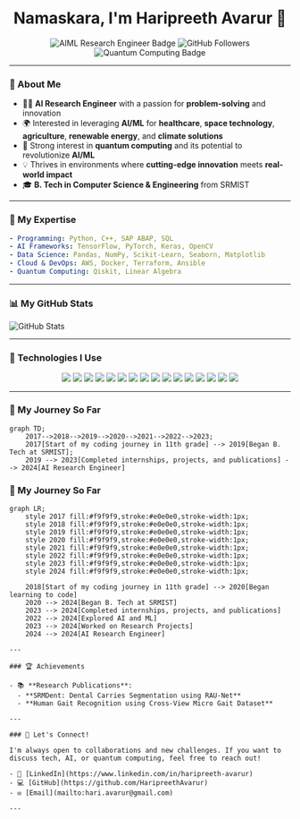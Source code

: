 
<h1 align="center">Namaskara, I'm Haripreeth Avarur 👋</h1>

<p align="center">
    <img src="https://img.shields.io/badge/AIML%20Research%20Engineer-%F0%9F%A4%96-blueviolet" alt="AIML Research Engineer Badge" />
    <img src="https://img.shields.io/github/followers/HaripreethAvarur?style=social" alt="GitHub Followers" />
    <img src="https://img.shields.io/badge/Quantum%20Computing-Enthusiast-%2398c379" alt="Quantum Computing Badge" />
</p>

---

### 🌟 About Me

- 👨‍💻 **AI Research Engineer** with a passion for **problem-solving** and innovation
- 🌍 Interested in leveraging **AI/ML** for **healthcare**, **space technology**, **agriculture**, **renewable energy**, and **climate solutions**
- 🔭 Strong interest in **quantum computing** and its potential to revolutionize **AI/ML**
- 💡 Thrives in environments where **cutting-edge innovation** meets **real-world impact**
- 🎓 **B. Tech in Computer Science & Engineering** from SRMIST

---

### 🧠 My Expertise

```yaml
- Programming: Python, C++, SAP ABAP, SQL
- AI Frameworks: TensorFlow, PyTorch, Keras, OpenCV
- Data Science: Pandas, NumPy, Scikit-Learn, Seaborn, Matplotlib
- Cloud & DevOps: AWS, Docker, Terraform, Ansible
- Quantum Computing: Qiskit, Linear Algebra
```

---

### 📊 My GitHub Stats

![GitHub Stats](https://github-readme-stats.vercel.app/api?username=HaripreethAvarur&show_icons=true&theme=radical)

---

### 🔧 Technologies I Use

<p align="center">
    <img src="https://img.shields.io/badge/Code-Python-%233776AB?style=flat&logo=python&logoColor=white" />
    <img src="https://img.shields.io/badge/AI-TensorFlow-%23FF6F00?style=flat&logo=tensorflow&logoColor=white" />
    <img src="https://img.shields.io/badge/AI-PyTorch-%2300B5D4?style=flat&logo=pytorch&logoColor=white" />
    <img src="https://img.shields.io/badge/Cloud-AWS-%23232F3E?style=flat&logo=amazon-aws&logoColor=white" />
    <img src="https://img.shields.io/badge/DevOps-Docker-%230db7ed?style=flat&logo=docker&logoColor=white" />
    <img src="https://img.shields.io/badge/Data%20Science-Numpy-%23343434?style=flat&logo=numpy&logoColor=white" />
    <img src="https://img.shields.io/badge/Data%20Science-Pandas-%23150458?style=flat&logo=pandas&logoColor=white" />
    <img src="https://img.shields.io/badge/Data%20Visualization-Seaborn-%2341AE2B?style=flat&logo=seaborn&logoColor=white" />
    <img src="https://img.shields.io/badge/Data%20Visualization-Matplotlib-%233D8CFF?style=flat&logo=matplotlib&logoColor=white" />
    <img src="https://img.shields.io/badge/AI-Keras-%23D00000?style=flat&logo=keras&logoColor=white" />
    <img src="https://img.shields.io/badge/AI-OpenCV-%232D2D2D?style=flat&logo=opencv&logoColor=white" />
    <img src="https://img.shields.io/badge/ML-Scikit%20Learn-%23F7931E?style=flat&logo=scikit-learn&logoColor=white" />
    <img src="https://img.shields.io/badge/ML-TF%20Lite-%236B7DFF?style=flat&logo=tensorflow&logoColor=white" />
    <img src="https://img.shields.io/badge/ML-NLTK-%23479C37?style=flat&logo=nltk&logoColor=white" />
    <img src="https://img.shields.io/badge/AI-Deep%20Learning-%23B62C0D?style=flat&logo=deep-learning&logoColor=white" />
    <img src="https://img.shields.io/badge/Quantum%20Computing-Qiskit-%234D8A9C?style=flat&logo=qiskit&logoColor=white" />
</p>


---

### 🚀 My Journey So Far

```mermaid
graph TD;
    2017-->2018-->2019-->2020-->2021-->2022-->2023;
    2017[Start of my coding journey in 11th grade] --> 2019[Began B. Tech at SRMIST];
    2019 --> 2023[Completed internships, projects, and publications] --> 2024[AI Research Engineer]
```
### 🚀 My Journey So Far

```mermaid
graph LR;
    style 2017 fill:#f9f9f9,stroke:#e0e0e0,stroke-width:1px;
    style 2018 fill:#f9f9f9,stroke:#e0e0e0,stroke-width:1px;
    style 2019 fill:#f9f9f9,stroke:#e0e0e0,stroke-width:1px;
    style 2020 fill:#f9f9f9,stroke:#e0e0e0,stroke-width:1px;
    style 2021 fill:#f9f9f9,stroke:#e0e0e0,stroke-width:1px;
    style 2022 fill:#f9f9f9,stroke:#e0e0e0,stroke-width:1px;
    style 2023 fill:#f9f9f9,stroke:#e0e0e0,stroke-width:1px;
    style 2024 fill:#f9f9f9,stroke:#e0e0e0,stroke-width:1px;

    2018[Start of my coding journey in 11th grade] --> 2020[Began learning to code]
    2020 --> 2024[Began B. Tech at SRMIST]
    2023 --> 2024[Completed internships, projects, and publications]
    2022 --> 2024[Explored AI and ML]
    2023 --> 2024[Worked on Research Projects]
    2024 --> 2024[AI Research Engineer]

---

### 🏆 Achievements

- 📚 **Research Publications**:
  - **SRMDent: Dental Carries Segmentation using RAU-Net**
  - **Human Gait Recognition using Cross-View Micro Gait Dataset**

---

### 🎯 Let's Connect!

I'm always open to collaborations and new challenges. If you want to discuss tech, AI, or quantum computing, feel free to reach out!

- 💼 [LinkedIn](https://www.linkedin.com/in/haripreeth-avarur)
- 💻 [GitHub](https://github.com/HaripreethAvarur)
- ✉️ [Email](mailto:hari.avarur@gmail.com)

---
